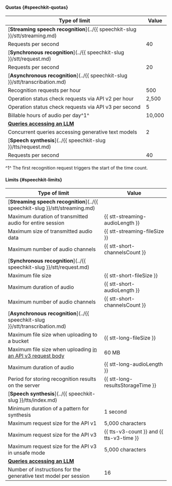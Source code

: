 #### Quotas {#speechkit-quotas}


Type of limit | Value
----- | -----
[**Streaming speech recognition**](../{{ speechkit-slug }}/stt/streaming.md) |
Requests per second | 40
[**Synchronous recognition**](../{{ speechkit-slug }}/stt/request.md) |
Requests per second | 20
[**Asynchronous recognition**](../{{ speechkit-slug }}/stt/transcribation.md) |
Recognition requests per hour | 500
Operation status check requests via API v2 per hour | 2,500
Operation status check requests via API v3 per second | 5
Billable hours of audio per day^1^ | 10,000
[**Queries accessing an LLM**](../speechkit/stt/llm-results.md) |
Concurrent queries accessing generative text models | 2
[**Speech synthesis**](../{{ speechkit-slug }}/tts/request.md) |
Requests per second | 40



^1^ The first recognition request triggers the start of the time count.


#### Limits {#speechkit-limits}

Type of limit | Value
----- | -----
[**Streaming speech recognition**](../{{ speechkit-slug }}/stt/streaming.md) |
Maximum duration of transmitted audio for entire session | {{ stt-streaming-audioLength }}
Maximum size of transmitted audio data | {{ stt-streaming-fileSize }}
Maximum number of audio channels | {{ stt-short-channelsCount }}
[**Synchronous recognition**](../{{ speechkit-slug }}/stt/request.md) | |
Maximum file size | {{ stt-short-fileSize }}
Maximum duration of audio | {{ stt-short-audioLength }}
Maximum number of audio channels | {{ stt-short-channelsCount }}
[**Asynchronous recognition**](../{{ speechkit-slug }}/stt/transcribation.md) |
Maximum file size when uploading to a bucket | {{ stt-long-fileSize }}
Maximum file size when uploading [in an API v3 request body](../speechkit/stt-v3/api-ref/grpc/AsyncRecognizer/recognizeFile.md) | 60 MB
Maximum duration of audio | {{ stt-long-audioLength }}
Period for storing recognition results on the server | {{ stt-long-resultsStorageTime }}
[**Speech synthesis**](../{{ speechkit-slug }}/tts/index.md) |
Minimum duration of a pattern for synthesis | 1 second
Maximum request size for the API v1 | 5,000 characters
Maximum request size for the API v3 | {{ tts-v3-count }} and {{ tts-v3-time }}
Maximum request size for the API v3 in unsafe mode | 5,000 characters
[**Queries accessing an LLM**](../speechkit/stt/llm-results.md) |
Number of instructions for the generative text model per session | 16